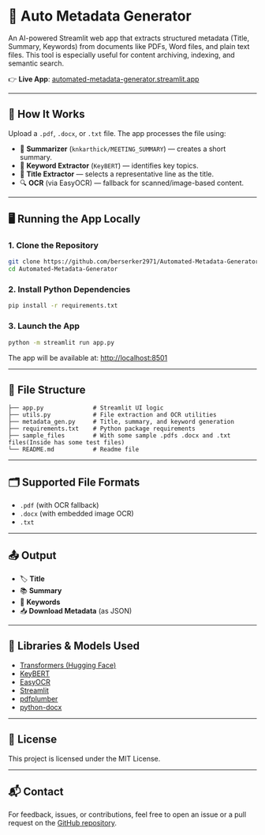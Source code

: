 
# 📄 Auto Metadata Generator

An AI-powered Streamlit web app that extracts structured metadata (Title, Summary, Keywords) from documents like PDFs, Word files, and plain text files. This tool is especially useful for content archiving, indexing, and semantic search.

👉 **Live App**: [automated-metadata-generator.streamlit.app](https://automated-metadata-generator-a5hzztrdvzww4s2hh9umqq.streamlit.app/)

---

## 🔧 How It Works

Upload a `.pdf`, `.docx`, or `.txt` file. The app processes the file using:

- 🧠 **Summarizer** (`knkarthick/MEETING_SUMMARY`) — creates a short summary.
- 🧠 **Keyword Extractor** (`KeyBERT`) — identifies key topics.
- 🧾 **Title Extractor** — selects a representative line as the title.
- 🔍 **OCR** (via EasyOCR) — fallback for scanned/image-based content.

---

## 🖥️ Running the App Locally

### 1. Clone the Repository

```bash
git clone https://github.com/berserker2971/Automated-Metadata-Generator
cd Automated-Metadata-Generator
```

### 2. Install Python Dependencies

```bash
pip install -r requirements.txt
```

### 3. Launch the App

```bash
python -m streamlit run app.py
```

The app will be available at: [http://localhost:8501](http://localhost:8501)

---

## 📁 File Structure

```
├── app.py              # Streamlit UI logic
├── utils.py            # File extraction and OCR utilities
├── metadata_gen.py     # Title, summary, and keyword generation
├── requirements.txt    # Python package requirements
├── sample_files        # With some sample .pdfs .docx and .txt files(Inside has some test files)
└── README.md           # Readme file
```

---

## 🗂️ Supported File Formats

- `.pdf` (with OCR fallback)
- `.docx` (with embedded image OCR)
- `.txt`

---

## 📤 Output

- 🏷️ **Title**
- 📚 **Summary**
- 🔑 **Keywords**
- 📥 **Download Metadata** (as JSON)

---

## 🧠 Libraries & Models Used

- [Transformers (Hugging Face)](https://huggingface.co/transformers/)
- [KeyBERT](https://github.com/MaartenGr/KeyBERT)
- [EasyOCR](https://github.com/JaidedAI/EasyOCR)
- [Streamlit](https://streamlit.io/)
- [pdfplumber](https://github.com/jsvine/pdfplumber)
- [python-docx](https://python-docx.readthedocs.io/)

---

## 📎 License

This project is licensed under the MIT License.

---

## 📬 Contact

For feedback, issues, or contributions, feel free to open an issue or a pull request on the [GitHub repository](https://github.com/berserker2971/Automated-Metadata-Generator).
